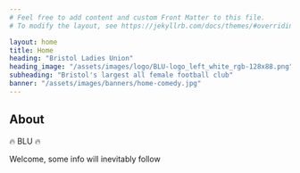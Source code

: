 ```yaml
---
# Feel free to add content and custom Front Matter to this file.
# To modify the layout, see https://jekyllrb.com/docs/themes/#overriding-theme-defaults

layout: home
title: Home
heading: "Bristol Ladies Union"
heading_image: "/assets/images/logo/BLU-logo_left_white_rgb-128x88.png"
subheading: "Bristol's largest all female football club"
banner: "/assets/images/banners/home-comedy.jpg"
---
```


## About

🔥 BLU 🔥

Welcome, some info will inevitably follow
